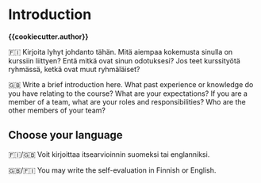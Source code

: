 # Introduction

**{{cookiecutter.author}}**

🇫🇮 Kirjoita lyhyt johdanto tähän. Mitä aiempaa kokemusta sinulla on kurssiin liittyen? Entä mitkä ovat sinun odotuksesi? Jos teet kurssityötä ryhmässä, ketkä ovat muut ryhmäläiset?

🇬🇧 Write a brief introduction here. What past experience or knowledge do you have relating to the course? What are your expectations? If you are a member of a team, what are your roles and responsibilities? Who are the other members of your team?

## Choose your language

🇫🇮/🇬🇧 Voit kirjoittaa itsearvioinnin suomeksi tai englanniksi.

🇬🇧/🇫🇮 You may write the self-evaluation in Finnish or English.